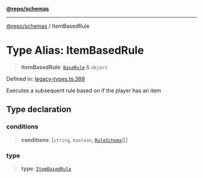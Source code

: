 [**@repo/schemas**](../README.md)

***

[@repo/schemas](../README.md) / ItemBasedRule

# Type Alias: ItemBasedRule

> **ItemBasedRule**: [`BaseRule`](BaseRule.md) & `object`

Defined in: [legacy-types.ts:389](https://github.com/alexqguo/drinking-board-game-v3/blob/fc5adf9b53e666003d4a7f6c500cdc49fb9dbd39/packages/schemas/src/legacy-types.ts#L389)

Executes a subsequent rule based on if the player has an item

## Type declaration

### conditions

> **conditions**: \[`string`, `boolean`, [`RuleSchema`](RuleSchema.md)\][]

### type

> **type**: [`ItemBasedRule`](../enumerations/RuleType.md#itembasedrule)
